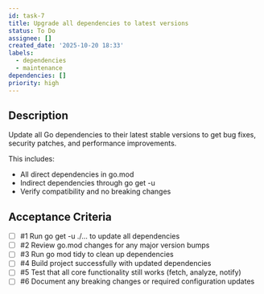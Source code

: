 ```yaml
---
id: task-7
title: Upgrade all dependencies to latest versions
status: To Do
assignee: []
created_date: '2025-10-20 18:33'
labels:
  - dependencies
  - maintenance
dependencies: []
priority: high
---
```


## Description

<!-- SECTION:DESCRIPTION:BEGIN -->
Update all Go dependencies to their latest stable versions to get bug fixes, security patches, and performance improvements.

This includes:
- All direct dependencies in go.mod
- Indirect dependencies through go get -u
- Verify compatibility and no breaking changes
<!-- SECTION:DESCRIPTION:END -->

## Acceptance Criteria
<!-- AC:BEGIN -->
- [ ] #1 Run go get -u ./... to update all dependencies
- [ ] #2 Review go.mod changes for any major version bumps
- [ ] #3 Run go mod tidy to clean up dependencies
- [ ] #4 Build project successfully with updated dependencies
- [ ] #5 Test that all core functionality still works (fetch, analyze, notify)
- [ ] #6 Document any breaking changes or required configuration updates
<!-- AC:END -->
